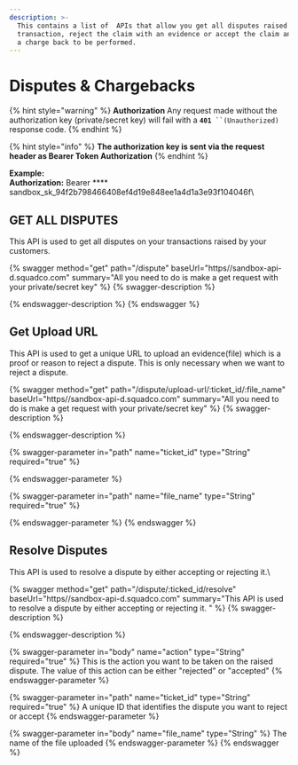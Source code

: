 ```yaml
---
description: >-
  This contains a list of  APIs that allow you get all disputes raised on your
  transaction, reject the claim with an evidence or accept the claim and accept
  a charge back to be performed.
---
```


# Disputes & Chargebacks

{% hint style="warning" %}
**Authorization** Any request made without the authorization key (private/secret key) will fail with a **`401`**` ``(Unauthorized)` response code.
{% endhint %}

{% hint style="info" %}
**The authorization key is sent via the request header as Bearer Token Authorization**
{% endhint %}

**Example:**\
****Authorization**:** Bearer **** sandbox\_sk\_94f2b798466408ef4d19e848ee1a4d1a3e93f104046f\


## GET ALL DISPUTES

This API is used to get all disputes on your transactions raised by your customers.

{% swagger method="get" path="/dispute" baseUrl="https//sandbox-api-d.squadco.com" summary="All you need to do is  make a get request with your private/secret key" %}
{% swagger-description %}

{% endswagger-description %}
{% endswagger %}

## Get Upload URL

This API is used to get a unique URL to upload an evidence(file) which is a proof or reason to reject a dispute. This is only necessary when we want to reject a dispute.

{% swagger method="get" path="/dispute/upload-url/:ticket_id/:file_name" baseUrl="https//sandbox-api-d.squadco.com" summary="All you need to do is  make a get request with your private/secret key" %}
{% swagger-description %}

{% endswagger-description %}

{% swagger-parameter in="path" name="ticket_id" type="String" required="true" %}

{% endswagger-parameter %}

{% swagger-parameter in="path" name="file_name" type="String" required="true" %}

{% endswagger-parameter %}
{% endswagger %}

## Resolve Disputes

This API is used to resolve a dispute by either accepting or rejecting it.\


{% swagger method="get" path="/dispute/:ticked_id/resolve" baseUrl="https//sandbox-api-d.squadco.com" summary="This API is used to resolve a dispute by either accepting or rejecting it. " %}
{% swagger-description %}

{% endswagger-description %}

{% swagger-parameter in="body" name="action" type="String" required="true" %}
This is the action you want to be taken on the raised dispute. The value of this action can be either "rejected" or "accepted"
{% endswagger-parameter %}

{% swagger-parameter in="path" name="ticket_id" type="String" required="true" %}
A unique ID that identifies the dispute you want to reject or accept
{% endswagger-parameter %}

{% swagger-parameter in="body" name="file_name" type="String" %}
The name of the file uploaded 
{% endswagger-parameter %}
{% endswagger %}
